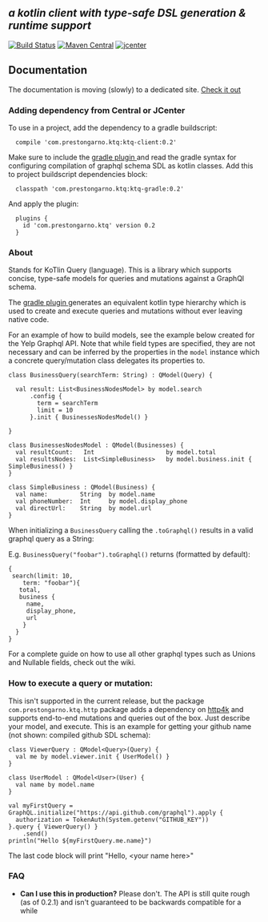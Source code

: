 *__a kotlin client with type-safe DSL generation & runtime support__*
-----------------------------

[![Build Status](https://travis-ci.org/prestongarno/ktq.svg?branch=master)](https://travis-ci.org/prestongarno/ktq)
[![Maven Central](https://maven-badges.herokuapp.com/maven-central/com.prestongarno.ktq/ktq-client/badge.svg)](https://maven-badges.herokuapp.com/maven-central/com.prestongarno.ktq/ktq-client)
 [ ![jcenter](https://api.bintray.com/packages/prestongarno/ktq/ktq-client/images/download.svg?version=0.2) ](https://bintray.com/prestongarno/ktq/ktq-client/0.2/link)

## Documentation

The documentation is moving (slowly) to a dedicated site. [Check it out](https://prestongarno.github.io/ktq/)

### Adding dependency from Central or JCenter

To use in a project, add the dependency to a gradle buildscript:

      compile 'com.prestongarno.ktq:ktq-client:0.2'
      
Make sure to include the [ gradle plugin ](https://github.com/prestongarno/ktq-gradle) and read
 the gradle syntax for configuring compilation of graphql schema SDL as kotlin classes. 
 Add this to project buildscript dependencies block:

      classpath 'com.prestongarno.ktq:ktq-gradle:0.2'

And apply the plugin:

      plugins {
        id 'com.prestongarno.ktq' version 0.2
      }
      
### About

Stands for KoTlin Query (language). This is a library which supports concise, type-safe models for 
queries and mutations against a GraphQl schema. 

The [ gradle plugin ](https://github.com/prestongarno/ktq-gradle) generates an equivalent kotlin type hierarchy which is used to create and execute queries
and mutations without ever leaving native code.

For an example of how to build models, see the example below created for the Yelp Graphql API. 
Note that while field types are specified, they are not necessary and can be inferred by the properties
in the `model` instance which a concrete query/mutation class delegates its properties to.

    class BusinessQuery(searchTerm: String) : QModel(Query) {
    
      val result: List<BusinessNodesModel> by model.search
          .config {
            term = searchTerm
            limit = 10
          }.init { BusinessesNodesModel() }
          
    }

    class BusinessesNodesModel : QModel(Businesses) {
      val resultCount:   Int                    by model.total
      val resultsNodes:  List<SimpleBusiness>   by model.business.init { SimpleBusiness() }
    }

    class SimpleBusiness : QModel(Business) {
      val name:         String  by model.name
      val phoneNumber:  Int     by model.display_phone
      val directUrl:    String  by model.url
    }
    

When initializing a `BusinessQuery` calling the `.toGraphql()` results in a valid graphql query as a String:

E.g. `BusinessQuery("foobar").toGraphql()` returns (formatted by default):

    {
     search(limit: 10,
        term: "foobar"){
       total,
       business {
         name,
         display_phone,
         url 
        }
      }
    }
    
For a complete guide on how to use all other graphql types such as Unions and Nullable fields,
check out the wiki.

### How to execute a query or mutation:

This isn't supported in the current release, but the package `com.prestongarno.ktq.http` package 
adds a dependency on [http4k](www.http4k.org) and supports end-to-end mutations and queries out of the box. Just 
describe your model, and execute. This is an example for getting your github name (not shown: compiled github SDL schema):

    class ViewerQuery : QModel<Query>(Query) {
      val me by model.viewer.init { UserModel() }
    }
    
    class UserModel : QModel<User>(User) {
      val name by model.name
    }

    val myFirstQuery = GraphQL.initialize("https://api.github.com/graphql").apply {
      authorization = TokenAuth(System.getenv("GITHUB_KEY"))
    }.query { ViewerQuery() }
        .send()
    println("Hello ${myFirstQuery.me.name}")


The last code block will print "Hello, \<your name here\>"

### FAQ

* __Can I use this in production?__ Please don't. The API is still quite rough (as of 0.2.1) and isn't guaranteed to be backwards compatible for a while
